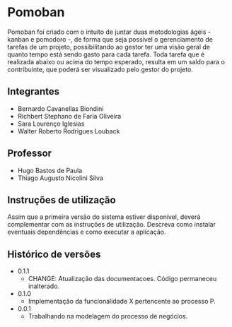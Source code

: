 # Pomoban

Pomoban foi criado com o intuito de juntar duas metodologias ágeis - kanban e pomodoro -, de forma que seja possível o gerenciamento de tarefas de um projeto, possibilitando ao gestor ter uma visão geral de quanto tempo está sendo gasto para cada tarefa. Toda tarefa que é realizada abaixo ou acima do tempo esperado, resulta em um saldo para o contribuinte, que poderá ser visualizado pelo gestor do projeto.

## Integrantes

* Bernardo Cavanellas Biondini
* Richbert Stephano de Faria Oliveira
* Sara Lourenço Iglesias
* Walter Roberto Rodrigues Louback

## Professor

* Hugo Bastos de Paula
* Thiago Augusto Nicolini Silva

## Instruções de utilização

Assim que a primeira versão do sistema estiver disponível, deverá complementar com as instruções de utilização. Descreva como instalar eventuais dependências e como executar a aplicação.

## Histórico de versões

* 0.1.1
    * CHANGE: Atualização das documentacoes. Código permaneceu inalterado.
* 0.1.0
    * Implementação da funcionalidade X pertencente ao processo P.
* 0.0.1
    * Trabalhando na modelagem do processo de negócios.

